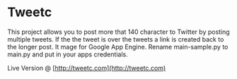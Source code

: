 # Tweetc

This project allows you to post more that 140 character to Twitter by posting multiple tweets. If the the tweet is over the tweets a link is created back to the longer post. It mage for Google App Engine. Rename main-sample.py to main.py and put in your apps credentials.

Live Version @ [http://tweetc.com](http://tweetc.com)   
